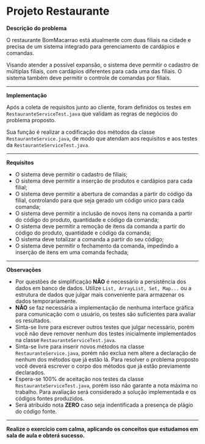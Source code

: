 # Projeto Restaurante

**Descrição do problema**

O restaurante BomMacarrao está atualmente com duas filiais na cidade e precisa de um sistema integrado para gerenciamento de cardápios e comandas.

Visando atender a possível expansão, o sistema deve permitir o cadastro de múltiplas filiais, com cardápios diferentes para cada uma das filiais. O sistema também deve permitir o controle de comandas por filiais.
  
---
  
**Implementação** 

Após a coleta de requisitos junto ao cliente, foram definidos os testes em `RestauranteServiceTest.java` que validam as regras de negócios do problema proposto.

Sua função é realizar a codificação dos métodos da classe `RestauranteService.java`, de modo que atendam aos requisitos e aos testes da `RestauranteServiceTest.java`.
  
---
  
**Requisitos**
  * O sistema deve permitir o cadastro de filiais; 
  * O sistema deve permitir a inserção de produtos e cardápios para cada filial;
  * O sistema deve permitir a abertura de comandas a partir do código da filial, controlando para que seja gerado um código unico para cada comanda;
  * O sistema deve permitir a inclusão de novos itens na comanda a partir do código do produto, quantidade e código da comanda;
  * O sistema deve permitir a remoção de itens da comanda a partir do código do produto, quantidade e código da comanda;
  * O sistema deve totalizar a comanda a partir do seu código;
  * O sistema deve permitir o fechamento da comanda, impedindo a inserção de itens em uma comanda fechada;

---
  
**Observações**
  * Por questões de simplificação **NÃO** é necessário a persistência dos dados em banco de dados. Utilize `List, ArrayList, Set, Map...` ou a estrutura de dados que julgar mais conveniente para armazenar os dados temporariamente.
  * **NÃO** se faz necessária a implementação de nenhuma interface gráfica para comunicação com o usuário, os testes são suficientes para avaliar os resultados.
  * Sinta-se livre para escrever outros testes que julgar necessário, porém você não deve remover nenhum dos testes inicialmente implementados na classe `RestauranteServiceTest.java`.
  * Sinta-se livre para inserir novos métodos na classe `RestauranteService.java`, porém não exclua nem altere a declaração de nenhum dos métodos que já estão lá. Para resolver o problema proposto você deverá escrever o corpo dos métodos que já estão previamente declarados.
  * Espera-se 100% de aceitação nos testes da classe `RestauranteServiceTest.java`, porém isso não garante a nota máxima no trabalho. Para avaliação será considerado a solução implementada e os códigos fontes produzidos.
  * Será atribuído nota **ZERO** caso seja indentificada a presença de plágio do código fonte.
  
---
  
**Realize o exercício com calma, aplicando os conceitos que estudamos em sala de aula e obterá sucesso.**
